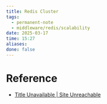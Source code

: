 ```yaml
---
title: Redis Cluster
tags:
  - permanent-note
  - middleware/redis/scalability
date: 2025-03-17
time: 15:27
aliases: 
done: false
---
```



# Reference
* [Title Unavailable \| Site Unreachable](https://mp.weixin.qq.com/s?__biz=MzIyOTYxNDI5OA==&mid=2247484768&idx=1&sn=ecd4b53c0ad6c87672f81907d581098d&chksm=e8beb2d5dfc93bc3bb29e96d55404fd7e71fe8462c7e539bf2bcf9f0b692b4a9791bec5680e5&scene=178&cur_album_id=1699766580538032128#rd)